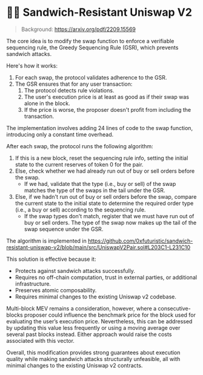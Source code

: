 # 🥪🦄 Sandwich-Resistant Uniswap V2

> Background: https://arxiv.org/pdf/2209.15569

The core idea is to modify the swap function to enforce a verifiable sequencing rule, the Greedy Sequencing Rule (GSR), which prevents sandwich attacks.

Here's how it works:

1. For each swap, the protocol validates adherence to the GSR.
2. The GSR ensures that for any user transaction:
    1. The protocol detects rule violations.
    2. The user's execution price is at least as good as if their swap was alone in the block.
    3. If the price is worse, the proposer doesn't profit from including the transaction.

The implementation involves adding 24 lines of code to the swap function, introducing only a constant time overhead.

After each swap, the protocol runs the following algorithm:

1. If this is a new block, reset the sequencing rule info, setting the initial state to the current reserves of token 0 for the pair.
2. Else, check whether we had already run out of buy or sell orders before the swap.
    - If we had, validate that the type (i.e., buy or sell) of the swap matches the type of the swaps in the tail under the GSR.
3. Else, if we hadn't run out of buy or sell orders before the swap, compare the current state to the initial state to determine the required order type (i.e., a buy or sell) according to the sequencing rule.
    - If the swap types don't match, register that we must have run out of buy or sell orders. The type of the swap now makes up the tail of the swap sequence under the GSR.

The algorithm is implemented in https://github.com/0xfuturistic/sandwich-resistant-uniswap-v2/blob/main/src/UniswapV2Pair.sol#L203C1-L231C10

This solution is effective because it:

- Protects against sandwich attacks successfully.
- Requires no off-chain computation, trust in external parties, or additional infrastructure.
- Preserves atomic composability.
- Requires minimal changes to the existing Uniswap v2 codebase.

Multi-block MEV remains a consideration, however, where a consecutive-blocks proposer could influence the benchmark price for the block used for evaluating the user’s execution price. Nevertheless, this can be addressed by updating this value less frequently or using a moving average over several past blocks instead. Either approach would raise the costs associated with this vector.

Overall, this modification provides strong guarantees about execution quality while making sandwich attacks structurally unfeasible, all with minimal changes to the existing Uniswap v2 contracts.